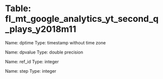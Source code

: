 Table: fl_mt_google_analytics_yt_second_q_plays_y2018m11
========================================================

Name: dptime
Type: timestamp without time zone

Name: dpvalue
Type: double precision

Name: ref_id
Type: integer

Name: step
Type: integer

